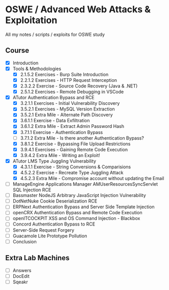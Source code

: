 # OSWE / Advanced Web Attacks & Exploitation
All my notes / scripts / exploits for OSWE study

## Course
* [x] Introduction
* [x] Tools & Methodologies
  * [x] 2.1.5.2 Exercises - Burp Suite Introduction
  * [x] 2.2.1.2 Exercises - HTTP Request Interception
  * [x] 2.3.2.2 Exercise - Source Code Recovery (Java & .NET)
  * [x] 2.5.1.2 Exercises - Remote Debugging in VSCode
* [x] ATutor Authentication Bypass and RCE
  * [x] 3.2.1.1 Exercises - Initial Vulnerability Discovery
  * [x] 3.5.2.1 Exercises - MySQL Version Extraction
  * [x] 3.5.2.1 Extra Mile - Alternate Path Discovery
  * [x] 3.6.1.1 Exercise - Data Exfiltration
  * [x] 3.6.1.2 Extra Mile - Extract Admin Password Hash
  * [x] 3.7.1.1 Exercise - Authentication Bypass
  * [ ] 3.7.1.2 Extra Mile - Is there another Authentication Bypass?
  * [x] 3.8.1.2 Exercise - Bypassing File Upload Restrictions
  * [x] 3.9.4.1 Exercises - Gaining Remote Code Execution
  * [x] 3.9.4.2 Extra Mile - Writing an Exploit!
* [x] ATutor LMS Type Juggling Vulnerability
  * [x] 4.3.1.1 Exercise - String Conversions & Comparisions
  * [x] 4.5.2.2 Exercise - Recreate Type Juggling Attack
  * [x] 4.5.2.3 Extra Mile - Compromise account without updating the Email
* [ ] ManageEngine Applications Manager AMUserResourcesSyncServlet SQL Injection RCE
* [ ] Bassmaster NodeJS Arbitrary JavaScript Injection Vulnerability
* [ ] DotNetNuke Cookie Deserialization RCE
* [ ] ERPNext Authentication Bypass and Server Side Template Injection
* [ ] openCRX Authentication Bypass and Remote Code Execution
* [ ] openITCOCKPIT XSS and OS Command Injection - Blackbox
* [ ] Concord Authentication Bypass to RCE
* [ ] Server-Side Request Forgery
* [ ] Guacamole Lite Prototype Pollution
* [ ] Conclusion

## Extra Lab Machines
* [ ] Answers
* [ ] DocEdit
* [ ] Sqeakr 
